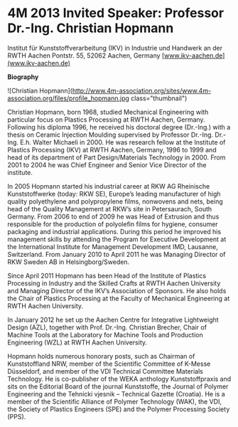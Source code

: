 # 4M 2013 Invited Speaker: Professor Dr.-Ing. Christian Hopmann

Institut für Kunststoffverarbeitung (IKV) 
in Industrie und Handwerk an der RWTH Aachen 
Pontstr. 55, 52062 Aachen, Germany
[www.ikv-aachen.de](www.ikv-aachen.de)
<!--break-->
**Biography**

![Christian Hopmann](http://www.4m-association.org/sites/www.4m-association.org/files/profile_hopmann.jpg class="thumbnail")

Christian Hopmann, born 1968, studied Mechanical Engineering with particular focus on Plastics Processing at RWTH Aachen, Germany. Following his diploma 1996, he received his doctoral  degree (Dr.-Ing.) with a thesis on Ceramic Injection Moulding supervised by Professor Dr.-Ing. Dr.-Ing. E.h. Walter Michaeli in 2000. He was research fellow at the Institute of Plastics Processing (IKV) at RWTH Aachen, Germany, 1996 to 1999 and head of its department of Part Design/Materials Technology in 2000. From 2001 to 2004 he was Chief Engineer and Senior Vice Director of the institute.

In 2005 Hopmann started his industrial career at RKW AG Rheinische Kunststoffwerke (today: RKW SE), Europe’s leading manufacturer of high quality polyethylene and polypropylene films, nonwovens and nets, being head of the Quality Management at RKW’s site in Petersaurach, South Germany. From 2006 to end of 2009 he was Head of Extrusion and thus responsible for the production of polyolefin films for hygiene, consumer packaging and industrial applications. During this period he improved his management skills by attending the Program for Executive Development at the International Institute for Management Development IMD, Lausanne, Switzerland. From January 2010 to April 2011 he was Managing Director of RKW Sweden AB in Helsingborg/Sweden. 

Since April 2011 Hopmann has been Head of the Institute of Plastics Processing in Industry and the Skilled Crafts at RWTH Aachen University and Managing Director of the IKV’s Association of Sponsors. He also holds the Chair of Plastics Processing at the Faculty of Mechanical Engineering at RWTH Aachen University.

In January 2012 he set up the Aachen Centre for Integrative Lightweight Design (AZL), together with Prof. Dr.-Ing. Christian Brecher, Chair of Machine Tools at the Laboratory for Machine Tools and Production Engineering (WZL) at RWTH Aachen University.

Hopmann holds numerous honorary posts, such as Chairman of Kunststoffland NRW, member of the Scientific Committee of K-Messe Düsseldorf, and member of the VDI Technical Committee Materials Technology. He is co-publisher of the WEKA anthology Kunststoffpraxis and sits on the Editorial Board of the journal Kunststoffe, the Journal of Polymer Engineering and the Tehnicki vjesnik – Technical Gazette (Croatia). He is a member of the Scientific Alliance of Polymer Technology (WAK), the VDI, the Society of Plastics Engineers (SPE) and the Polymer Processing Society (PPS).